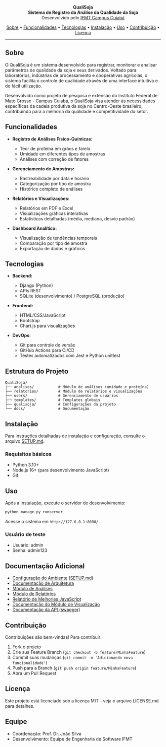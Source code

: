 
<p align="center">
  <b>QualiSoja</b><br>
  <b>Sistema de Registro da Análise da Qualidade da Soja</b><br>
  Desenvolvido pelo <a href="https://cba.ifmt.edu.br/">IFMT Campus Cuiabá</a>
</p>

<p align="center">
  <a href="#sobre">Sobre</a> •
  <a href="#funcionalidades">Funcionalidades</a> •
  <a href="#tecnologias">Tecnologias</a> •
  <a href="#instalação">Instalação</a> •
  <a href="#uso">Uso</a> •
  <a href="#contribuição">Contribuição</a> •
  <a href="#licença">Licença</a>
</p>

---

## Sobre

O QualiSoja é um sistema desenvolvido para registrar, monitorar e analisar parâmetros de qualidade da soja e seus derivados. Voltado para laboratórios, indústrias de processamento e cooperativas agrícolas, o sistema facilita o controle de qualidade através de uma interface intuitiva e de fácil utilização.

Desenvolvido como projeto de pesquisa e extensão do Instituto Federal de Mato Grosso - Campus Cuiabá, o QualiSoja visa atender às necessidades específicas da cadeia produtiva da soja no Centro-Oeste brasileiro, contribuindo para a melhoria da qualidade e competitividade do setor.

## Funcionalidades

- **Registro de Análises Físico-Químicas:**
  - Teor de proteína em grãos e farelo
  - Umidade em diferentes tipos de amostras
  - Análises com correção de fatores

- **Gerenciamento de Amostras:**
  - Rastreabilidade por data e horário
  - Categorização por tipo de amostra
  - Histórico completo de análises

- **Relatórios e Visualizações:**
  - Relatórios em PDF e Excel
  - Visualizações gráficas interativas
  - Estatísticas detalhadas (média, mediana, desvio padrão)

- **Dashboard Analítico:**
  - Visualização de tendências temporais
  - Comparação por tipo de amostra
  - Exportação de dados e gráficos

## Tecnologias

- **Backend:**
  - Django (Python)
  - APIs REST
  - SQLite (desenvolvimento) / PostgreSQL (produção)

- **Frontend:**
  - HTML/CSS/JavaScript
  - Bootstrap
  - Chart.js para visualizações

- **DevOps:**
  - Git para controle de versão
  - GitHub Actions para CI/CD
  - Testes automatizados com Jest e Python unittest

## Estrutura do Projeto

```
QualiSoja/
├── analises/           # Módulo de análises (umidade e proteína)
├── relatorios/         # Módulo de relatórios e visualizações
├── users/              # Gerenciamento de usuários
├── templates/          # Templates globais
├── qualisoja/          # Configurações do projeto
└── docs/               # Documentação
```

## Instalação

Para instruções detalhadas de instalação e configuração, consulte o arquivo [SETUP.md](SETUP.md).

### Requisitos básicos

- Python 3.10+
- Node.js 16+ (para desenvolvimento JavaScript)
- Git

## Uso

Após a instalação, execute o servidor de desenvolvimento:

```bash
python manage.py runserver
```

Acesse o sistema em `http://127.0.0.1:8000/`.

### Usuário de teste

- Usuário: admin
- Senha: admin123

## Documentação Adicional

- [Configuração do Ambiente (SETUP.md)](SETUP.md)
- [Documentação de Arquitetura](docs/arquitetura.md)
- [Módulo de Análises](docs/modulo_analises.md)
- [Módulo de Relatórios](docs/modulo_relatorios.md)
- [Relatório de Melhorias JavaScript](docs/relatorio_melhorias_javascript.md)
- [Documentação do Módulo de Visualização](templates/static/geral/js/README.md)
- [Documentação da API (swagger)](api/docs)

## Contribuição

Contribuições são bem-vindas! Para contribuir:

1. Fork o projeto
2. Crie sua Feature Branch (`git checkout -b feature/MinhaFeature`)
3. Commit suas mudanças (`git commit -m 'Adicionando nova funcionalidade'`)
4. Push para a Branch (`git push origin feature/MinhaFeature`)
5. Abra um Pull Request

## Licença

Este projeto está licenciado sob a licença MIT - veja o arquivo LICENSE.md para detalhes.

## Equipe

- Coordenação: Prof. Dr. João Silva
- Desenvolvimento: Equipe de Engenharia de Software IFMT
